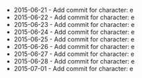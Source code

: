 - 2015-06-21 - Add commit for character: e
- 2015-06-22 - Add commit for character: e
- 2015-06-23 - Add commit for character: e
- 2015-06-24 - Add commit for character: e
- 2015-06-25 - Add commit for character: e
- 2015-06-26 - Add commit for character: e
- 2015-06-27 - Add commit for character: e
- 2015-06-28 - Add commit for character: e
- 2015-07-01 - Add commit for character: e
